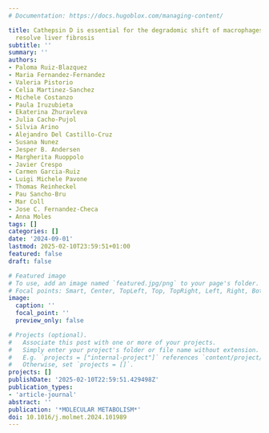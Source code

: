```yaml
---
# Documentation: https://docs.hugoblox.com/managing-content/

title: Cathepsin D is essential for the degradomic shift of macrophages required to
  resolve liver fibrosis
subtitle: ''
summary: ''
authors:
- Paloma Ruiz-Blazquez
- Maria Fernandez-Fernandez
- Valeria Pistorio
- Celia Martinez-Sanchez
- Michele Costanzo
- Paula Iruzubieta
- Ekaterina Zhuravleva
- Julia Cacho-Pujol
- Silvia Arino
- Alejandro Del Castillo-Cruz
- Susana Nunez
- Jesper B. Andersen
- Margherita Ruoppolo
- Javier Crespo
- Carmen Garcia-Ruiz
- Luigi Michele Pavone
- Thomas Reinheckel
- Pau Sancho-Bru
- Mar Coll
- Jose C. Fernandez-Checa
- Anna Moles
tags: []
categories: []
date: '2024-09-01'
lastmod: 2025-02-10T23:59:51+01:00
featured: false
draft: false

# Featured image
# To use, add an image named `featured.jpg/png` to your page's folder.
# Focal points: Smart, Center, TopLeft, Top, TopRight, Left, Right, BottomLeft, Bottom, BottomRight.
image:
  caption: ''
  focal_point: ''
  preview_only: false

# Projects (optional).
#   Associate this post with one or more of your projects.
#   Simply enter your project's folder or file name without extension.
#   E.g. `projects = ["internal-project"]` references `content/project/deep-learning/index.md`.
#   Otherwise, set `projects = []`.
projects: []
publishDate: '2025-02-10T22:59:51.429498Z'
publication_types:
- 'article-journal'
abstract: ''
publication: '*MOLECULAR METABOLISM*'
doi: 10.1016/j.molmet.2024.101989
---
```

